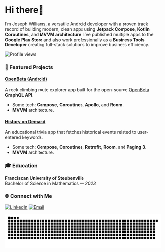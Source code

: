 # Hi there👋

I’m Joseph Williams, a versatile Android developer with a proven track record of building modern, clean apps using **Jetpack Compose**, **Kotlin Coroutines**, and **MVVM architecture**. I’ve published multiple apps to the **Google Play Store** and also work professionally as a **Business Tools Developer** creating full-stack solutions to improve business efficiency.

![Profile views](https://komarev.com/ghpvc/?username=Joseph1864&label=Profile%20views&color=0e75b6&style=flat)

### 📱 Featured Projects

#### [OpenBeta (Android)](https://play.google.com/store/apps/details?id=io.openbeta)
A rock climbing route explorer app built for the open-source [OpenBeta](https://openbeta.io/) **GraphQL API**. 
- Some tech: **Compose**, **Coroutines**, **Apollo**, and **Room**.
- **MVVM** architecture.

#### [History on Demand](https://github.com/Joseph1864/History-On-Demand)
An educational trivia app that fetches historical events related to user-entered keywords.  
- Some tech: **Compose**, **Coroutines**, **Retrofit**, **Room**, and **Paging 3**.  
- **MVVM** architecture.

### 🎓 Education

**Franciscan University of Steubenville**  
Bachelor of Science in Mathematics — *2023*  

### 🌐 Connect with Me

[![LinkedIn](https://img.shields.io/badge/LinkedIn-0077B5?style=for-the-badge&logo=linkedin&logoColor=white)](https://www.linkedin.com/in/joseph-williams-911735283/)
[![Email](https://img.shields.io/badge/Email-D14836?style=for-the-badge&logo=gmail&logoColor=white)](mailto:Josephwilliamsm99@gmail.com) 

![Snake animation](https://github.com/Joseph1864/Joseph1864/blob/output/snake.svg)
